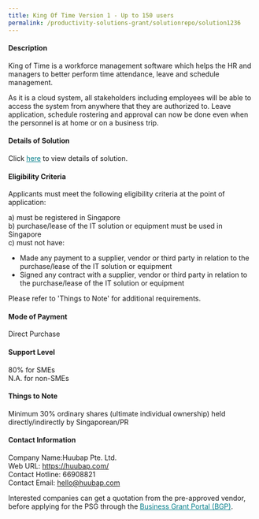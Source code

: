 ```yaml
---
title: King Of Time Version 1 - Up to 150 users
permalink: /productivity-solutions-grant/solutionrepo/solution1236
---
```


#### Description

King of Time is a workforce management software which helps the HR and managers to better perform time attendance, leave and schedule management.

As it is a cloud system, all stakeholders including employees will be able to access the system from anywhere that they are authorized to. Leave application, schedule rostering and approval can now be done even when the personnel is at home or on a business trip.

#### Details of Solution

Click <a href='https://govassist.gobusiness.gov.sg/images/psg/Desensitised_Huubap_20200187_Annex_3_Part_5.pdf' style='color:#037e8a'>here</a> to view details of solution.

#### Eligibility Criteria

Applicants must meet the following eligibility criteria at the point of application:

a) must be registered in Singapore <br>
b) purchase/lease of the IT solution or equipment must be used in Singapore <br>
c) must not have:
- Made any payment to a supplier, vendor or third party in relation to the purchase/lease of the IT solution or equipment
- Signed any contract with a supplier, vendor or third party in relation to the purchase/lease of the IT solution or equipment

Please refer to 'Things to Note' for additional requirements.

#### Mode of Payment
Direct Purchase

#### Support Level
80% for SMEs <br>
N.A. for non-SMEs

#### Things to Note
Minimum 30% ordinary shares (ultimate individual ownership) held directly/indirectly by Singaporean/PR

#### Contact Information
Company Name:Huubap Pte. Ltd. <br>Web URL: https://huubap.com/ <br>Contact Hotline: 66908821 <br>Contact Email: hello@huubap.com <br>

Interested companies can get a quotation from the pre-approved vendor, before applying for the PSG through the <a target='_blank' style='color:#037e8a' href='https://www.businessgrants.gov.sg/'>Business Grant Portal (BGP)</a>.
